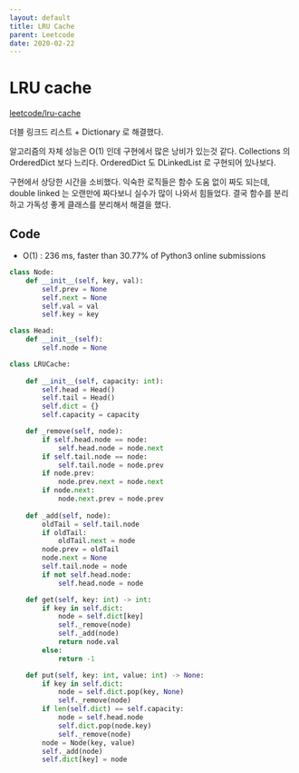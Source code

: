 ```yaml
---
layout: default
title: LRU Cache
parent: Leetcode
date: 2020-02-22
---
```


# LRU cache

[leetcode/lru-cache](https://www.leetcode.com/problems/lru-cache/)  

더블 링크드 리스트 + Dictionary 로 해결했다.

알고리즘의 자체 성능은 O(1) 인데 구현에서 많은 낭비가 있는것 같다. Collections 의 OrderedDict 보다 느리다. OrderedDict 도 DLinkedList 로 구현되어 있나보다.

구현에서 상당한 시간을 소비했다. 익숙한 로직들은 함수 도움 없이 짜도 되는데, double linked 는 오랜만에 짜다보니 실수가 많이 나와서 힘들었다. 결국 함수를 분리하고 가독성 좋게 클래스를 분리해서 해결을 했다.

## Code

- O(1) : 236 ms, faster than 30.77% of Python3 online submissions

```python
class Node:
    def __init__(self, key, val):
        self.prev = None
        self.next = None
        self.val = val
        self.key = key

class Head:
    def __init__(self):
        self.node = None

class LRUCache:
    
    def __init__(self, capacity: int):
        self.head = Head()
        self.tail = Head()
        self.dict = {}
        self.capacity = capacity

    def _remove(self, node):
        if self.head.node == node:
            self.head.node = node.next
        if self.tail.node == node:
            self.tail.node = node.prev
        if node.prev:
            node.prev.next = node.next
        if node.next:
            node.next.prev = node.prev
    
    def _add(self, node):
        oldTail = self.tail.node
        if oldTail:
            oldTail.next = node
        node.prev = oldTail
        node.next = None
        self.tail.node = node
        if not self.head.node:
            self.head.node = node

    def get(self, key: int) -> int:
        if key in self.dict:
            node = self.dict[key]
            self._remove(node)
            self._add(node)
            return node.val
        else:
            return -1

    def put(self, key: int, value: int) -> None:
        if key in self.dict:
            node = self.dict.pop(key, None)
            self._remove(node)
        if len(self.dict) == self.capacity:
            node = self.head.node
            self.dict.pop(node.key)
            self._remove(node)
        node = Node(key, value)
        self._add(node)
        self.dict[key] = node
```